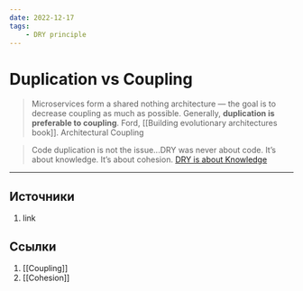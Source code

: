 ```yaml
---
date: 2022-12-17
tags:
    - DRY principle
---
```

# Duplication vs Coupling

> Microservices form a shared nothing architecture — the goal is to decrease coupling as much as possible. Generally, **duplication is preferable to coupling**. Ford, [[Building evolutionary architectures book]]. Architectural Coupling

> Code duplication is not the issue...DRY was never about code. It’s about knowledge. It’s about cohesion. [DRY is about Knowledge](https://verraes.net/2014/08/dry-is-about-knowledge/)

---

## Источники

1. link

## Ссылки

1. [[Coupling]]
1. [[Cohesion]]
